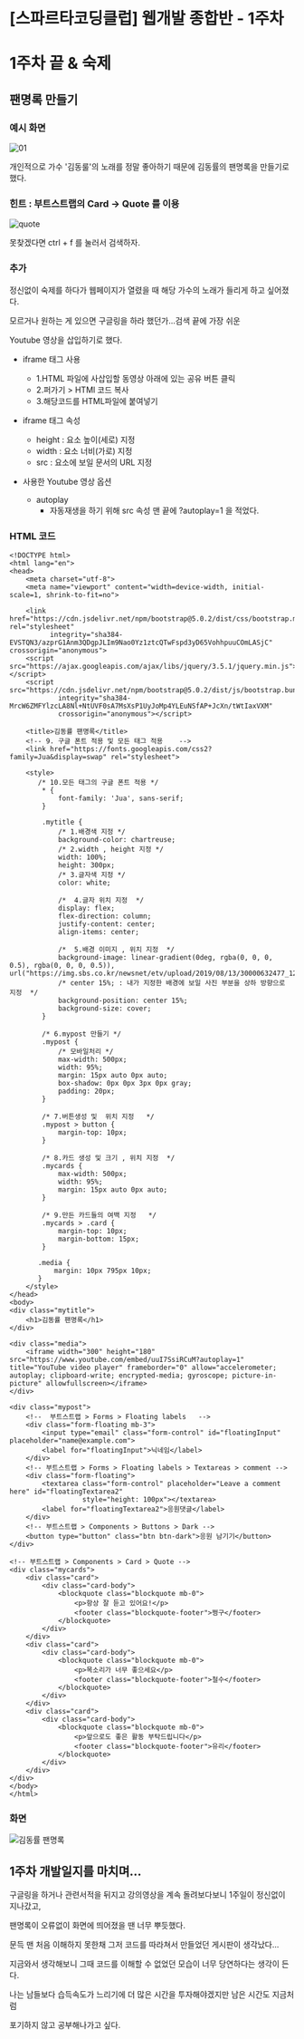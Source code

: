 # [스파르타코딩클럽] 웹개발 종합반 - 1주차
# 1주차 끝 & 숙제
## 팬명록 만들기
### 예시 화면
![01](https://user-images.githubusercontent.com/108924832/198412491-06ae51be-6e12-456f-9d0a-eef66a48fbca.PNG)

개인적으로 가수 '김동룰'의 노래를 정말 좋아하기 때문에 김동률의 팬명록을 만들기로 했다. 

### 힌트 : 부트스트랩의 Card → Quote 를 이용
![quote](https://user-images.githubusercontent.com/108924832/198413760-9d2ae26a-d66c-434a-8031-2bef459df04f.PNG)

못찾겠다면 ctrl + f 를 눌러서 검색하자.

### 추가
정신없이 숙제를 하다가 웹페이지가 열렸을 때 해당 가수의 노래가 들리게 하고 싶어졌다.

모르거나 원하는 게 있으면 구글링을 하라 했던가...검색 끝에 가장 쉬운

Youtube 영상을 삽입하기로 했다.
- iframe 태그 사용
    - 1.HTML 파일에 사삽입할 동영상 아래에 있는 공유 버튼 클릭
    - 2.퍼가기 > HTMl 코드 복사
    - 3.해당코드를 HTML파일에 붙여넣기
- iframe 태그 속성
  - height : 요소 높이(세로) 지정
  - width : 요소 너비(가로) 지정
  - src : 요소에 보일 문서의 URL 지정

- 사용한 Youtube 영상 옵션
    - autoplay
      - 자동재생을 하기 위해 src 속성 맨 끝에 ?autoplay=1 을 적었다.

### HTML 코드
```
<!DOCTYPE html>
<html lang="en">
<head>
    <meta charset="utf-8">
    <meta name="viewport" content="width=device-width, initial-scale=1, shrink-to-fit=no">

    <link href="https://cdn.jsdelivr.net/npm/bootstrap@5.0.2/dist/css/bootstrap.min.css" rel="stylesheet"
          integrity="sha384-EVSTQN3/azprG1Anm3QDgpJLIm9Nao0Yz1ztcQTwFspd3yD65VohhpuuCOmLASjC" crossorigin="anonymous">
    <script src="https://ajax.googleapis.com/ajax/libs/jquery/3.5.1/jquery.min.js"></script>
    <script src="https://cdn.jsdelivr.net/npm/bootstrap@5.0.2/dist/js/bootstrap.bundle.min.js"
            integrity="sha384-MrcW6ZMFYlzcLA8Nl+NtUVF0sA7MsXsP1UyJoMp4YLEuNSfAP+JcXn/tWtIaxVXM"
            crossorigin="anonymous"></script>

    <title>김동률 팬명록</title>
    <!-- 9. 구글 폰트 적용 및 모든 태그 적용    -->
    <link href="https://fonts.googleapis.com/css2?family=Jua&display=swap" rel="stylesheet">

    <style>
       /* 10.모든 태그의 구글 폰트 적용 */
        * {
            font-family: 'Jua', sans-serif;
        }

        .mytitle {
            /* 1.배경색 지정 */
            background-color: chartreuse;
            /* 2.width , height 지정 */
            width: 100%;
            height: 300px;
            /* 3.글자색 지정 */
            color: white;

            /*  4.글자 위치 지정  */
            display: flex;
            flex-direction: column;
            justify-content: center;
            align-items: center;

            /*  5.배경 이미지 , 위치 지정  */
            background-image: linear-gradient(0deg, rgba(0, 0, 0, 0.5), rgba(0, 0, 0, 0.5)), url("https://img.sbs.co.kr/newsnet/etv/upload/2019/08/13/30000632477_1280.jpg");
            /* center 15%; : 내가 지정한 배경에 보일 사진 부분을 상하 방향으로 지정  */
            background-position: center 15%;
            background-size: cover;
        }

        /* 6.mypost 만들기 */
        .mypost {
            /* 모바일처리 */
            max-width: 500px;
            width: 95%;
            margin: 15px auto 0px auto;
            box-shadow: 0px 0px 3px 0px gray;
            padding: 20px;
        }

        /* 7.버튼생성 및  위치 지정   */
        .mypost > button {
            margin-top: 10px;
        }

        /* 8.카드 생성 및 크기 , 위치 지정  */
        .mycards {
            max-width: 500px;
            width: 95%;
            margin: 15px auto 0px auto;
        }

        /* 9.만든 카드들의 여백 지정   */
        .mycards > .card {
            margin-top: 10px;
            margin-bottom: 15px;
        }

       .media {
           margin: 10px 795px 10px;
       }
    </style>
</head>
<body>
<div class="mytitle">
    <h1>김동률 팬명록</h1>
</div>

<div class="media">
    <iframe width="300" height="180" src="https://www.youtube.com/embed/uuI7SsiRCuM?autoplay=1" title="YouTube video player" frameborder="0" allow="accelerometer; autoplay; clipboard-write; encrypted-media; gyroscope; picture-in-picture" allowfullscreen></iframe>
</div>

<div class="mypost">
    <!--  부트스트랩 > Forms > Floating labels   -->
    <div class="form-floating mb-3">
        <input type="email" class="form-control" id="floatingInput" placeholder="name@example.com">
        <label for="floatingInput">닉네임</label>
    </div>
    <!-- 부트스트랩 > Forms > Floating labels > Textareas > comment -->
    <div class="form-floating">
        <textarea class="form-control" placeholder="Leave a comment here" id="floatingTextarea2"
                  style="height: 100px"></textarea>
        <label for="floatingTextarea2">응원댓글</label>
    </div>
    <!-- 부트스트랩 > Components > Buttons > Dark -->
    <button type="button" class="btn btn-dark">응원 남기기</button>
</div>

<!-- 부트스트랩 > Components > Card > Quote -->
<div class="mycards">
    <div class="card">
        <div class="card-body">
            <blockquote class="blockquote mb-0">
                <p>항상 잘 듣고 있어요!</p>
                <footer class="blockquote-footer">쩡구</footer>
            </blockquote>
        </div>
    </div>
    <div class="card">
        <div class="card-body">
            <blockquote class="blockquote mb-0">
                <p>목소리가 너무 좋으세요</p>
                <footer class="blockquote-footer">철수</footer>
            </blockquote>
        </div>
    </div>
    <div class="card">
        <div class="card-body">
            <blockquote class="blockquote mb-0">
                <p>앞으로도 좋은 활동 부탁드립니다</p>
                <footer class="blockquote-footer">유리</footer>
            </blockquote>
        </div>
    </div>
</div>
</body>
</html>
```

### 화면

![김동률 팬명록](https://user-images.githubusercontent.com/108924832/198423556-6d73ee36-e258-4447-8f50-5561c798b154.PNG)


## 1주차 개발일지를 마치며...

구글링을 하거나 관련서적을 뒤지고 강의영상을 계속 돌려보다보니 1주일이 정신없이 지나갔고,

팬명록이 오류없이 화면에 띄어졌을 땐 너무 뿌듯했다.

문득 맨 처음 이해하지 못한채 그저 코드를 따라쳐서 만들었던 게시판이 생각났다...

지금와서 생각해보니 그때 코드를 이해할 수 없었던 모습이 너무 당연하다는 생각이 든다.

나는 남들보다 습득속도가 느리기에 더 많은 시간을 투자해야겠지만 남은 시간도 지금처럼 

포기하지 않고 공부해나가고 싶다. 